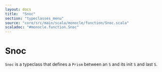```yaml
---
layout: docs
title:  "Snoc"
section: "typeclasses_menu"
source: "core/src/main/scala/monocle/function/Snoc.scala"
scaladoc: "#monocle.function.Snoc"
---
```

# Snoc

`Snoc` is a typeclass that defines a `Prism` between an `S` and its init `S` and last `S`.
